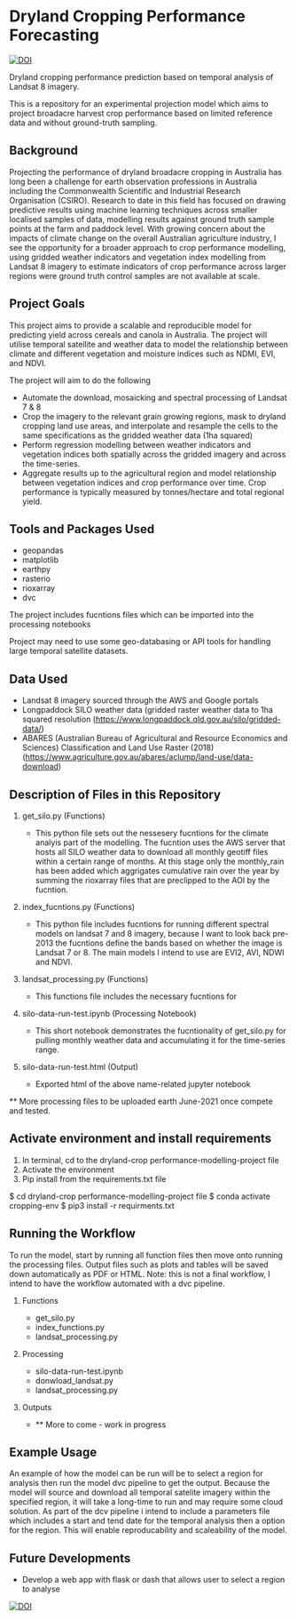 # Dryland Cropping Performance Forecasting 

[![DOI](https://zenodo.org/badge/366886513.svg)](https://zenodo.org/badge/latestdoi/366886513)

Dryland cropping performance prediction based on temporal analysis of Landsat 8 imagery. 

This is a repository for an experimental projection model which aims to project broadacre harvest crop performance based on limited reference data and without ground-truth sampling.

## Background 

Projecting the performance of dryland broadacre cropping in Australia has long been a challenge for earth observation professions in Australia including the Commonwealth Scientific and Industrial Research Organisation (CSIRO). Research to date in this field has focused on drawing predictive results using machine learning techniques across smaller localised samples of data, modelling results against ground truth sample points at the farm and paddock level. With growing concern about the impacts of climate change on the overall Australian agriculture industry, I see the opportunity for a broader approach to crop performance modelling, using gridded weather indicators and vegetation index modelling from Landsat 8 imagery to estimate indicators of crop performance across larger regions were ground truth control samples are not available at scale. 

## Project Goals

This project aims to provide a scalable and reproducible model for predicting yield across cereals and canola in Australia. The project will utilise temporal satellite and weather data to model the relationship between climate and different vegetation and moisture indices such as NDMI, EVI, and NDVI.

The project will aim to do the following

- Automate the download, mosaicking and spectral processing of Landsat 7 & 8
- Crop the imagery to the relevant grain growing regions, mask to dryland cropping land use areas, and interpolate and resample the cells to the same specifications as the gridded weather data (1ha squared)
- Perform regression modelling between weather indicators and vegetation indices both spatially across the gridded imagery and across the time-series. 
- Aggregate results up to the agricultural region and model relationship between vegetation indices and crop performance over time. Crop performance is typically measured by tonnes/hectare and total regional yield. 

## Tools and Packages Used

- geopandas
- matplotlib
- earthpy
- rasterio
- rioxarray
- dvc

The project includes fucntions files which can be imported into the processing notebooks

Project may need to use some geo-databasing or API tools for handling large temporal satellite datasets.

## Data Used

- Landsat 8 imagery sourced through the AWS and Google portals 
- Longpaddock SILO weather data (gridded raster weather data to 1ha squared resolution (https://www.longpaddock.qld.gov.au/silo/gridded-data/)
- ABARES (Australian Bureau of Agricultural and Resource Economics and Sciences) Classification and Land Use Raster (2018) (https://www.agriculture.gov.au/abares/aclump/land-use/data-download)

## Description of Files in this Repository

1. get_silo.py (Functions)
     * This python file sets out the nessesery fucntions for the climate analyis part of the modelling. The fucntion uses the AWS server that hosts all SILO weather data to download all monthly geotiff files within a certain range of months. At this stage only the monthly_rain has been added which aggrigates cumulative rain over the year by summing the rioxarray files that are preclipped to the AOI by the fucntion.

2. index_fucntions.py (Functions)
     * This python file includes fucntions for running different spectral models on landsat 7 and 8 imagery, because I want to look back pre-2013 the fucntions define the bands based on whether the image is Landsat 7 or 8. The main models I intend to use are EVI2, AVI, NDWI and NDVI. 

3. landsat_processing.py (Functions)
     * This functions file includes the necessary fucntions for 

4. silo-data-run-test.ipynb (Processing Notebook)
     * This short notebook demonstrates the fucntionality of get_silo.py for pulling monthly weather data and accumulating it for the time-series range. 

5. silo-data-run-test.html (Output)
     * Exported html of the above name-related jupyter notebook

** More processing files to be uploaded earth June-2021 once compete and tested.

## Activate environment and install requirements

1. In terminal, cd to the dryland-crop performance-modelling-project file
2. Activate the environment
3. Pip install from the requirements.txt file

$ cd dryland-crop performance-modelling-project file
$ conda activate cropping-env
$ pip3 install -r requirments.txt

## Running the Workflow

To run the model, start by running all function files then move onto running the processing files. Output files such as plots and tables will be saved down automatically as PDF or HTML. Note: this is not a final workflow, I intend to have the workflow automated with a dvc pipeline. 

1. Functions
     * get_silo.py
     * index_functions.py
     * landsat_processing.py

2. Processing
     * silo-data-run-test.ipynb
     * donwload_landsat.py
     * landsat_processing.py


3. Outputs
    * ** More to come - work in progress

## Example Usage

An example of how the model can be run will be to select a region for analysis then run the model dvc pipeline to get the output. Because the model will source and download all temporal satelite imagery within the specified region, it will take a long-time to run and may require some cloud solution. As part of the dcv pipeline i intend to include a parameters file which includes a start and tend date for the temporal analysis then a option for the region. This will enable reproducability and scaleability of the model. 

## Future Developments

- Develop a web app with flask or dash that allows user to select a region to analyse

[![DOI](https://zenodo.org/badge/366886513.svg)](https://zenodo.org/badge/latestdoi/366886513)
